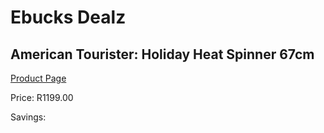 
# Ebucks Dealz
## American Tourister: Holiday Heat Spinner 67cm
[Product Page](https://www.ebucks.com/web/shop/productSelected.do?prodId=1061377349&catId=365267763)

Price: R1199.00

Savings: 


	